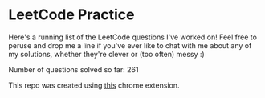 # LeetCode Practice

Here's a running list of the LeetCode questions I've worked on! Feel free to peruse and drop me a line if you've ever like to chat with me about any of my solutions, whether they're clever or (too often) messy :)

Number of questions solved so far: 261

This repo was created using [this](https://github.com/QasimWani/LeetHub) chrome extension.

